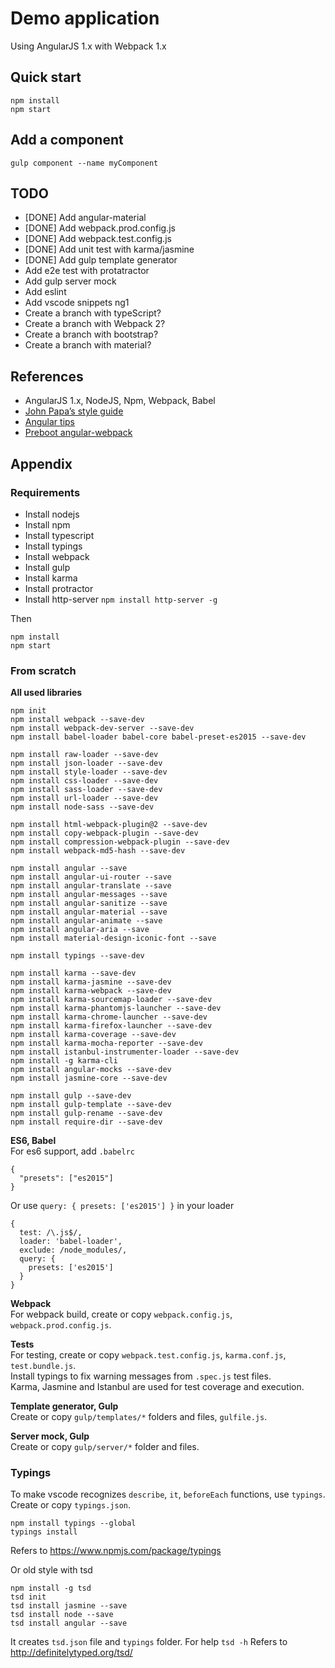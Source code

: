 # Demo application

Using AngularJS 1.x with Webpack 1.x

## Quick start
```
npm install
npm start
```

## Add a component
```
gulp component --name myComponent
```

## TODO
- [DONE] Add angular-material
- [DONE] Add webpack.prod.config.js
- [DONE] Add webpack.test.config.js
- [DONE] Add unit test with karma/jasmine
- [DONE] Add gulp template generator
- Add e2e test with protatractor
- Add gulp server mock
- Add eslint
- Add vscode snippets ng1
- Create a branch with typeScript?
- Create a branch with Webpack 2?
- Create a branch with bootstrap?
- Create a branch with material?


## References
- AngularJS 1.x, NodeJS, Npm, Webpack, Babel
- [John Papa’s style guide](https://github.com/johnpapa/angular-styleguide)
- [Angular tips](http://angular-tips.com)
- [Preboot angular-webpack](https://github.com/preboot/angular-webpack)

## Appendix

### Requirements
- Install nodejs
- Install npm
- Install typescript
- Install typings
- Install webpack
- Install gulp
- Install karma
- Install protractor
- Install http-server `npm install http-server -g`

Then
```
npm install
npm start
```

### From scratch

**All used libraries**
```
npm init
npm install webpack --save-dev
npm install webpack-dev-server --save-dev
npm install babel-loader babel-core babel-preset-es2015 --save-dev

npm install raw-loader --save-dev
npm install json-loader --save-dev
npm install style-loader --save-dev
npm install css-loader --save-dev
npm install sass-loader --save-dev
npm install url-loader --save-dev
npm install node-sass --save-dev

npm install html-webpack-plugin@2 --save-dev
npm install copy-webpack-plugin --save-dev
npm install compression-webpack-plugin --save-dev
npm install webpack-md5-hash --save-dev

npm install angular --save
npm install angular-ui-router --save
npm install angular-translate --save
npm install angular-messages --save
npm install angular-sanitize --save
npm install angular-material --save
npm install angular-animate --save
npm install angular-aria --save
npm install material-design-iconic-font --save

npm install typings --save-dev

npm install karma --save-dev
npm install karma-jasmine --save-dev
npm install karma-webpack --save-dev
npm install karma-sourcemap-loader --save-dev
npm install karma-phantomjs-launcher --save-dev
npm install karma-chrome-launcher --save-dev
npm install karma-firefox-launcher --save-dev
npm install karma-coverage --save-dev
npm install karma-mocha-reporter --save-dev
npm install istanbul-instrumenter-loader --save-dev
npm install -g karma-cli
npm install angular-mocks --save-dev
npm install jasmine-core --save-dev

npm install gulp --save-dev
npm install gulp-template --save-dev
npm install gulp-rename --save-dev
npm install require-dir --save-dev
```

**ES6, Babel**  
For es6 support, add `.babelrc`
```
{
  "presets": ["es2015"]
}
```
Or use `query: { presets: ['es2015'] }` in your loader
```
{
  test: /\.js$/,
  loader: 'babel-loader',
  exclude: /node_modules/,
  query: {
    presets: ['es2015']
  }
}
```

**Webpack**  
For webpack build, create or copy `webpack.config.js`, `webpack.prod.config.js`.

**Tests**  
For testing, create or copy `webpack.test.config.js`, `karma.conf.js`, `test.bundle.js`.  
Install typings to fix warning messages from `.spec.js` test files.  
Karma, Jasmine and Istanbul are used for test coverage and execution.

**Template generator, Gulp**  
Create or copy `gulp/templates/*` folders and files, `gulfile.js`.

**Server mock, Gulp**  
Create or copy `gulp/server/*` folder and files.



### Typings
To make vscode recognizes `describe`, `it`, `beforeEach` functions, use `typings`.  
Create or copy `typings.json`.
```
npm install typings --global
typings install
```
Refers to https://www.npmjs.com/package/typings


Or old style with tsd
```
npm install -g tsd
tsd init
tsd install jasmine --save
tsd install node --save
tsd install angular --save
```
It creates `tsd.json` file and `typings` folder.
For help `tsd -h`
Refers to http://definitelytyped.org/tsd/

